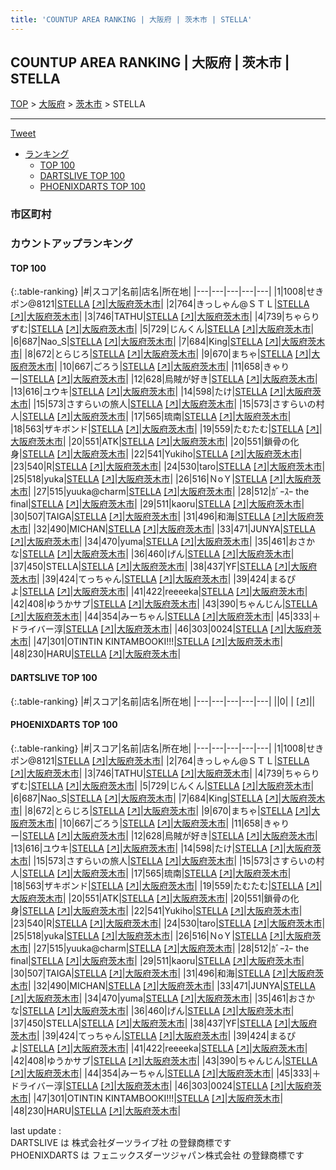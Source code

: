 ```yaml
---
title: 'COUNTUP AREA RANKING | 大阪府 | 茨木市 | STELLA'
---
```

## COUNTUP AREA RANKING | 大阪府 | 茨木市 | STELLA

[TOP](/darts/rank/) > [大阪府](/darts/rank/大阪府/) > [茨木市](/darts/rank/大阪府/茨木市/) > STELLA

___

<a href="https://twitter.com/share?ref_src=twsrc%5Etfw" data-text="COUNTUP AREA RANKING | 大阪府茨木市STELLA" class="twitter-share-button" data-hashtags="DARTSLIVE,PHOENIXDARTS,darts,ダーツ" data-show-count="false">Tweet</a>

* [ランキング](#カウントアップランキング)
    * [TOP 100](#top-100)
    * [DARTSLIVE TOP 100](#dartslive-top-100)
    * [PHOENIXDARTS TOP 100](#phoenixdarts-top-100)

### 市区町村

<ul>

</ul>

### カウントアップランキング

#### TOP 100



{:.table-ranking}
|#|スコア|名前|店名|所在地|
|---|---|---|---|---|
|1|1008|<span class="rank-name-pd">せきポン@8121</span>|<a href="/darts/rank/shops/81552.html">STELLA</a> <a href="https://vs.phoenixdarts.com/jp/shop/shopDetailInfo/s_81552?s_seq=81552">[↗]</a>|<a href="/darts/rank/大阪府/茨木市">大阪府茨木市</a>|
|2|764|<span class="rank-name-pd">きっしゃん@ＳＴＬ</span>|<a href="/darts/rank/shops/81552.html">STELLA</a> <a href="https://vs.phoenixdarts.com/jp/shop/shopDetailInfo/s_81552?s_seq=81552">[↗]</a>|<a href="/darts/rank/大阪府/茨木市">大阪府茨木市</a>|
|3|746|<span class="rank-name-pd">TATHU</span>|<a href="/darts/rank/shops/81552.html">STELLA</a> <a href="https://vs.phoenixdarts.com/jp/shop/shopDetailInfo/s_81552?s_seq=81552">[↗]</a>|<a href="/darts/rank/大阪府/茨木市">大阪府茨木市</a>|
|4|739|<span class="rank-name-pd">ちゃらりずむ</span>|<a href="/darts/rank/shops/81552.html">STELLA</a> <a href="https://vs.phoenixdarts.com/jp/shop/shopDetailInfo/s_81552?s_seq=81552">[↗]</a>|<a href="/darts/rank/大阪府/茨木市">大阪府茨木市</a>|
|5|729|<span class="rank-name-pd">じんくん</span>|<a href="/darts/rank/shops/81552.html">STELLA</a> <a href="https://vs.phoenixdarts.com/jp/shop/shopDetailInfo/s_81552?s_seq=81552">[↗]</a>|<a href="/darts/rank/大阪府/茨木市">大阪府茨木市</a>|
|6|687|<span class="rank-name-pd">Nao_S</span>|<a href="/darts/rank/shops/81552.html">STELLA</a> <a href="https://vs.phoenixdarts.com/jp/shop/shopDetailInfo/s_81552?s_seq=81552">[↗]</a>|<a href="/darts/rank/大阪府/茨木市">大阪府茨木市</a>|
|7|684|<span class="rank-name-pd">King</span>|<a href="/darts/rank/shops/81552.html">STELLA</a> <a href="https://vs.phoenixdarts.com/jp/shop/shopDetailInfo/s_81552?s_seq=81552">[↗]</a>|<a href="/darts/rank/大阪府/茨木市">大阪府茨木市</a>|
|8|672|<span class="rank-name-pd">とらじろ</span>|<a href="/darts/rank/shops/81552.html">STELLA</a> <a href="https://vs.phoenixdarts.com/jp/shop/shopDetailInfo/s_81552?s_seq=81552">[↗]</a>|<a href="/darts/rank/大阪府/茨木市">大阪府茨木市</a>|
|9|670|<span class="rank-name-pd">まちゃ</span>|<a href="/darts/rank/shops/81552.html">STELLA</a> <a href="https://vs.phoenixdarts.com/jp/shop/shopDetailInfo/s_81552?s_seq=81552">[↗]</a>|<a href="/darts/rank/大阪府/茨木市">大阪府茨木市</a>|
|10|667|<span class="rank-name-pd">ごろう</span>|<a href="/darts/rank/shops/81552.html">STELLA</a> <a href="https://vs.phoenixdarts.com/jp/shop/shopDetailInfo/s_81552?s_seq=81552">[↗]</a>|<a href="/darts/rank/大阪府/茨木市">大阪府茨木市</a>|
|11|658|<span class="rank-name-pd">きゃりー</span>|<a href="/darts/rank/shops/81552.html">STELLA</a> <a href="https://vs.phoenixdarts.com/jp/shop/shopDetailInfo/s_81552?s_seq=81552">[↗]</a>|<a href="/darts/rank/大阪府/茨木市">大阪府茨木市</a>|
|12|628|<span class="rank-name-pd">烏賊が好き</span>|<a href="/darts/rank/shops/81552.html">STELLA</a> <a href="https://vs.phoenixdarts.com/jp/shop/shopDetailInfo/s_81552?s_seq=81552">[↗]</a>|<a href="/darts/rank/大阪府/茨木市">大阪府茨木市</a>|
|13|616|<span class="rank-name-pd">ユウキ</span>|<a href="/darts/rank/shops/81552.html">STELLA</a> <a href="https://vs.phoenixdarts.com/jp/shop/shopDetailInfo/s_81552?s_seq=81552">[↗]</a>|<a href="/darts/rank/大阪府/茨木市">大阪府茨木市</a>|
|14|598|<span class="rank-name-pd">たけ</span>|<a href="/darts/rank/shops/81552.html">STELLA</a> <a href="https://vs.phoenixdarts.com/jp/shop/shopDetailInfo/s_81552?s_seq=81552">[↗]</a>|<a href="/darts/rank/大阪府/茨木市">大阪府茨木市</a>|
|15|573|<span class="rank-name-pd">さすらいの旅人</span>|<a href="/darts/rank/shops/81552.html">STELLA</a> <a href="https://vs.phoenixdarts.com/jp/shop/shopDetailInfo/s_81552?s_seq=81552">[↗]</a>|<a href="/darts/rank/大阪府/茨木市">大阪府茨木市</a>|
|15|573|<span class="rank-name-pd">さすらいの村人</span>|<a href="/darts/rank/shops/81552.html">STELLA</a> <a href="https://vs.phoenixdarts.com/jp/shop/shopDetailInfo/s_81552?s_seq=81552">[↗]</a>|<a href="/darts/rank/大阪府/茨木市">大阪府茨木市</a>|
|17|565|<span class="rank-name-pd">琉南</span>|<a href="/darts/rank/shops/81552.html">STELLA</a> <a href="https://vs.phoenixdarts.com/jp/shop/shopDetailInfo/s_81552?s_seq=81552">[↗]</a>|<a href="/darts/rank/大阪府/茨木市">大阪府茨木市</a>|
|18|563|<span class="rank-name-pd">ザキボンド</span>|<a href="/darts/rank/shops/81552.html">STELLA</a> <a href="https://vs.phoenixdarts.com/jp/shop/shopDetailInfo/s_81552?s_seq=81552">[↗]</a>|<a href="/darts/rank/大阪府/茨木市">大阪府茨木市</a>|
|19|559|<span class="rank-name-pd">たむたむ</span>|<a href="/darts/rank/shops/81552.html">STELLA</a> <a href="https://vs.phoenixdarts.com/jp/shop/shopDetailInfo/s_81552?s_seq=81552">[↗]</a>|<a href="/darts/rank/大阪府/茨木市">大阪府茨木市</a>|
|20|551|<span class="rank-name-pd">ATK</span>|<a href="/darts/rank/shops/81552.html">STELLA</a> <a href="https://vs.phoenixdarts.com/jp/shop/shopDetailInfo/s_81552?s_seq=81552">[↗]</a>|<a href="/darts/rank/大阪府/茨木市">大阪府茨木市</a>|
|20|551|<span class="rank-name-pd">鎖骨の化身</span>|<a href="/darts/rank/shops/81552.html">STELLA</a> <a href="https://vs.phoenixdarts.com/jp/shop/shopDetailInfo/s_81552?s_seq=81552">[↗]</a>|<a href="/darts/rank/大阪府/茨木市">大阪府茨木市</a>|
|22|541|<span class="rank-name-pd">Yukiho</span>|<a href="/darts/rank/shops/81552.html">STELLA</a> <a href="https://vs.phoenixdarts.com/jp/shop/shopDetailInfo/s_81552?s_seq=81552">[↗]</a>|<a href="/darts/rank/大阪府/茨木市">大阪府茨木市</a>|
|23|540|<span class="rank-name-pd">R</span>|<a href="/darts/rank/shops/81552.html">STELLA</a> <a href="https://vs.phoenixdarts.com/jp/shop/shopDetailInfo/s_81552?s_seq=81552">[↗]</a>|<a href="/darts/rank/大阪府/茨木市">大阪府茨木市</a>|
|24|530|<span class="rank-name-pd">taro</span>|<a href="/darts/rank/shops/81552.html">STELLA</a> <a href="https://vs.phoenixdarts.com/jp/shop/shopDetailInfo/s_81552?s_seq=81552">[↗]</a>|<a href="/darts/rank/大阪府/茨木市">大阪府茨木市</a>|
|25|518|<span class="rank-name-pd">yuka</span>|<a href="/darts/rank/shops/81552.html">STELLA</a> <a href="https://vs.phoenixdarts.com/jp/shop/shopDetailInfo/s_81552?s_seq=81552">[↗]</a>|<a href="/darts/rank/大阪府/茨木市">大阪府茨木市</a>|
|26|516|<span class="rank-name-pd">ＮoＹ</span>|<a href="/darts/rank/shops/81552.html">STELLA</a> <a href="https://vs.phoenixdarts.com/jp/shop/shopDetailInfo/s_81552?s_seq=81552">[↗]</a>|<a href="/darts/rank/大阪府/茨木市">大阪府茨木市</a>|
|27|515|<span class="rank-name-pd">yuuka@charm</span>|<a href="/darts/rank/shops/81552.html">STELLA</a> <a href="https://vs.phoenixdarts.com/jp/shop/shopDetailInfo/s_81552?s_seq=81552">[↗]</a>|<a href="/darts/rank/大阪府/茨木市">大阪府茨木市</a>|
|28|512|<span class="rank-name-pd">ｶﾞｰｽｰ the final</span>|<a href="/darts/rank/shops/81552.html">STELLA</a> <a href="https://vs.phoenixdarts.com/jp/shop/shopDetailInfo/s_81552?s_seq=81552">[↗]</a>|<a href="/darts/rank/大阪府/茨木市">大阪府茨木市</a>|
|29|511|<span class="rank-name-pd">kaoru</span>|<a href="/darts/rank/shops/81552.html">STELLA</a> <a href="https://vs.phoenixdarts.com/jp/shop/shopDetailInfo/s_81552?s_seq=81552">[↗]</a>|<a href="/darts/rank/大阪府/茨木市">大阪府茨木市</a>|
|30|507|<span class="rank-name-pd">TAIGA</span>|<a href="/darts/rank/shops/81552.html">STELLA</a> <a href="https://vs.phoenixdarts.com/jp/shop/shopDetailInfo/s_81552?s_seq=81552">[↗]</a>|<a href="/darts/rank/大阪府/茨木市">大阪府茨木市</a>|
|31|496|<span class="rank-name-pd">和海</span>|<a href="/darts/rank/shops/81552.html">STELLA</a> <a href="https://vs.phoenixdarts.com/jp/shop/shopDetailInfo/s_81552?s_seq=81552">[↗]</a>|<a href="/darts/rank/大阪府/茨木市">大阪府茨木市</a>|
|32|490|<span class="rank-name-pd">MICHAN</span>|<a href="/darts/rank/shops/81552.html">STELLA</a> <a href="https://vs.phoenixdarts.com/jp/shop/shopDetailInfo/s_81552?s_seq=81552">[↗]</a>|<a href="/darts/rank/大阪府/茨木市">大阪府茨木市</a>|
|33|471|<span class="rank-name-pd">JUNYA</span>|<a href="/darts/rank/shops/81552.html">STELLA</a> <a href="https://vs.phoenixdarts.com/jp/shop/shopDetailInfo/s_81552?s_seq=81552">[↗]</a>|<a href="/darts/rank/大阪府/茨木市">大阪府茨木市</a>|
|34|470|<span class="rank-name-pd">yuma</span>|<a href="/darts/rank/shops/81552.html">STELLA</a> <a href="https://vs.phoenixdarts.com/jp/shop/shopDetailInfo/s_81552?s_seq=81552">[↗]</a>|<a href="/darts/rank/大阪府/茨木市">大阪府茨木市</a>|
|35|461|<span class="rank-name-pd">おさかな</span>|<a href="/darts/rank/shops/81552.html">STELLA</a> <a href="https://vs.phoenixdarts.com/jp/shop/shopDetailInfo/s_81552?s_seq=81552">[↗]</a>|<a href="/darts/rank/大阪府/茨木市">大阪府茨木市</a>|
|36|460|<span class="rank-name-pd">げん</span>|<a href="/darts/rank/shops/81552.html">STELLA</a> <a href="https://vs.phoenixdarts.com/jp/shop/shopDetailInfo/s_81552?s_seq=81552">[↗]</a>|<a href="/darts/rank/大阪府/茨木市">大阪府茨木市</a>|
|37|450|<span class="rank-name-pd">STELLA</span>|<a href="/darts/rank/shops/81552.html">STELLA</a> <a href="https://vs.phoenixdarts.com/jp/shop/shopDetailInfo/s_81552?s_seq=81552">[↗]</a>|<a href="/darts/rank/大阪府/茨木市">大阪府茨木市</a>|
|38|437|<span class="rank-name-pd">YF</span>|<a href="/darts/rank/shops/81552.html">STELLA</a> <a href="https://vs.phoenixdarts.com/jp/shop/shopDetailInfo/s_81552?s_seq=81552">[↗]</a>|<a href="/darts/rank/大阪府/茨木市">大阪府茨木市</a>|
|39|424|<span class="rank-name-pd">てっちゃん</span>|<a href="/darts/rank/shops/81552.html">STELLA</a> <a href="https://vs.phoenixdarts.com/jp/shop/shopDetailInfo/s_81552?s_seq=81552">[↗]</a>|<a href="/darts/rank/大阪府/茨木市">大阪府茨木市</a>|
|39|424|<span class="rank-name-pd">まるぴよ</span>|<a href="/darts/rank/shops/81552.html">STELLA</a> <a href="https://vs.phoenixdarts.com/jp/shop/shopDetailInfo/s_81552?s_seq=81552">[↗]</a>|<a href="/darts/rank/大阪府/茨木市">大阪府茨木市</a>|
|41|422|<span class="rank-name-pd">reeeeka</span>|<a href="/darts/rank/shops/81552.html">STELLA</a> <a href="https://vs.phoenixdarts.com/jp/shop/shopDetailInfo/s_81552?s_seq=81552">[↗]</a>|<a href="/darts/rank/大阪府/茨木市">大阪府茨木市</a>|
|42|408|<span class="rank-name-pd">ゆうかサブ</span>|<a href="/darts/rank/shops/81552.html">STELLA</a> <a href="https://vs.phoenixdarts.com/jp/shop/shopDetailInfo/s_81552?s_seq=81552">[↗]</a>|<a href="/darts/rank/大阪府/茨木市">大阪府茨木市</a>|
|43|390|<span class="rank-name-pd">ちゃんじん</span>|<a href="/darts/rank/shops/81552.html">STELLA</a> <a href="https://vs.phoenixdarts.com/jp/shop/shopDetailInfo/s_81552?s_seq=81552">[↗]</a>|<a href="/darts/rank/大阪府/茨木市">大阪府茨木市</a>|
|44|354|<span class="rank-name-pd">みーちゃん</span>|<a href="/darts/rank/shops/81552.html">STELLA</a> <a href="https://vs.phoenixdarts.com/jp/shop/shopDetailInfo/s_81552?s_seq=81552">[↗]</a>|<a href="/darts/rank/大阪府/茨木市">大阪府茨木市</a>|
|45|333|<span class="rank-name-pd">＋ドライバー淳</span>|<a href="/darts/rank/shops/81552.html">STELLA</a> <a href="https://vs.phoenixdarts.com/jp/shop/shopDetailInfo/s_81552?s_seq=81552">[↗]</a>|<a href="/darts/rank/大阪府/茨木市">大阪府茨木市</a>|
|46|303|<span class="rank-name-pd">0024</span>|<a href="/darts/rank/shops/81552.html">STELLA</a> <a href="https://vs.phoenixdarts.com/jp/shop/shopDetailInfo/s_81552?s_seq=81552">[↗]</a>|<a href="/darts/rank/大阪府/茨木市">大阪府茨木市</a>|
|47|301|<span class="rank-name-pd">OTINTIN KINTAMBOOKI!!!</span>|<a href="/darts/rank/shops/81552.html">STELLA</a> <a href="https://vs.phoenixdarts.com/jp/shop/shopDetailInfo/s_81552?s_seq=81552">[↗]</a>|<a href="/darts/rank/大阪府/茨木市">大阪府茨木市</a>|
|48|230|<span class="rank-name-pd">HARU</span>|<a href="/darts/rank/shops/81552.html">STELLA</a> <a href="https://vs.phoenixdarts.com/jp/shop/shopDetailInfo/s_81552?s_seq=81552">[↗]</a>|<a href="/darts/rank/大阪府/茨木市">大阪府茨木市</a>|


#### DARTSLIVE TOP 100



{:.table-ranking}
|#|スコア|名前|店名|所在地|
|---|---|---|---|---|
||0|<span class="rank-name-dl"> </span>|<a href="/darts/rank/shops/.html"></a> <a href="">[↗]</a>|<a href="/darts/rank//"></a>|


#### PHOENIXDARTS TOP 100



{:.table-ranking}
|#|スコア|名前|店名|所在地|
|---|---|---|---|---|
|1|1008|<span class="rank-name-pd">せきポン@8121</span>|<a href="/darts/rank/shops/81552.html">STELLA</a> <a href="https://vs.phoenixdarts.com/jp/shop/shopDetailInfo/s_81552?s_seq=81552">[↗]</a>|<a href="/darts/rank/大阪府/茨木市">大阪府茨木市</a>|
|2|764|<span class="rank-name-pd">きっしゃん@ＳＴＬ</span>|<a href="/darts/rank/shops/81552.html">STELLA</a> <a href="https://vs.phoenixdarts.com/jp/shop/shopDetailInfo/s_81552?s_seq=81552">[↗]</a>|<a href="/darts/rank/大阪府/茨木市">大阪府茨木市</a>|
|3|746|<span class="rank-name-pd">TATHU</span>|<a href="/darts/rank/shops/81552.html">STELLA</a> <a href="https://vs.phoenixdarts.com/jp/shop/shopDetailInfo/s_81552?s_seq=81552">[↗]</a>|<a href="/darts/rank/大阪府/茨木市">大阪府茨木市</a>|
|4|739|<span class="rank-name-pd">ちゃらりずむ</span>|<a href="/darts/rank/shops/81552.html">STELLA</a> <a href="https://vs.phoenixdarts.com/jp/shop/shopDetailInfo/s_81552?s_seq=81552">[↗]</a>|<a href="/darts/rank/大阪府/茨木市">大阪府茨木市</a>|
|5|729|<span class="rank-name-pd">じんくん</span>|<a href="/darts/rank/shops/81552.html">STELLA</a> <a href="https://vs.phoenixdarts.com/jp/shop/shopDetailInfo/s_81552?s_seq=81552">[↗]</a>|<a href="/darts/rank/大阪府/茨木市">大阪府茨木市</a>|
|6|687|<span class="rank-name-pd">Nao_S</span>|<a href="/darts/rank/shops/81552.html">STELLA</a> <a href="https://vs.phoenixdarts.com/jp/shop/shopDetailInfo/s_81552?s_seq=81552">[↗]</a>|<a href="/darts/rank/大阪府/茨木市">大阪府茨木市</a>|
|7|684|<span class="rank-name-pd">King</span>|<a href="/darts/rank/shops/81552.html">STELLA</a> <a href="https://vs.phoenixdarts.com/jp/shop/shopDetailInfo/s_81552?s_seq=81552">[↗]</a>|<a href="/darts/rank/大阪府/茨木市">大阪府茨木市</a>|
|8|672|<span class="rank-name-pd">とらじろ</span>|<a href="/darts/rank/shops/81552.html">STELLA</a> <a href="https://vs.phoenixdarts.com/jp/shop/shopDetailInfo/s_81552?s_seq=81552">[↗]</a>|<a href="/darts/rank/大阪府/茨木市">大阪府茨木市</a>|
|9|670|<span class="rank-name-pd">まちゃ</span>|<a href="/darts/rank/shops/81552.html">STELLA</a> <a href="https://vs.phoenixdarts.com/jp/shop/shopDetailInfo/s_81552?s_seq=81552">[↗]</a>|<a href="/darts/rank/大阪府/茨木市">大阪府茨木市</a>|
|10|667|<span class="rank-name-pd">ごろう</span>|<a href="/darts/rank/shops/81552.html">STELLA</a> <a href="https://vs.phoenixdarts.com/jp/shop/shopDetailInfo/s_81552?s_seq=81552">[↗]</a>|<a href="/darts/rank/大阪府/茨木市">大阪府茨木市</a>|
|11|658|<span class="rank-name-pd">きゃりー</span>|<a href="/darts/rank/shops/81552.html">STELLA</a> <a href="https://vs.phoenixdarts.com/jp/shop/shopDetailInfo/s_81552?s_seq=81552">[↗]</a>|<a href="/darts/rank/大阪府/茨木市">大阪府茨木市</a>|
|12|628|<span class="rank-name-pd">烏賊が好き</span>|<a href="/darts/rank/shops/81552.html">STELLA</a> <a href="https://vs.phoenixdarts.com/jp/shop/shopDetailInfo/s_81552?s_seq=81552">[↗]</a>|<a href="/darts/rank/大阪府/茨木市">大阪府茨木市</a>|
|13|616|<span class="rank-name-pd">ユウキ</span>|<a href="/darts/rank/shops/81552.html">STELLA</a> <a href="https://vs.phoenixdarts.com/jp/shop/shopDetailInfo/s_81552?s_seq=81552">[↗]</a>|<a href="/darts/rank/大阪府/茨木市">大阪府茨木市</a>|
|14|598|<span class="rank-name-pd">たけ</span>|<a href="/darts/rank/shops/81552.html">STELLA</a> <a href="https://vs.phoenixdarts.com/jp/shop/shopDetailInfo/s_81552?s_seq=81552">[↗]</a>|<a href="/darts/rank/大阪府/茨木市">大阪府茨木市</a>|
|15|573|<span class="rank-name-pd">さすらいの旅人</span>|<a href="/darts/rank/shops/81552.html">STELLA</a> <a href="https://vs.phoenixdarts.com/jp/shop/shopDetailInfo/s_81552?s_seq=81552">[↗]</a>|<a href="/darts/rank/大阪府/茨木市">大阪府茨木市</a>|
|15|573|<span class="rank-name-pd">さすらいの村人</span>|<a href="/darts/rank/shops/81552.html">STELLA</a> <a href="https://vs.phoenixdarts.com/jp/shop/shopDetailInfo/s_81552?s_seq=81552">[↗]</a>|<a href="/darts/rank/大阪府/茨木市">大阪府茨木市</a>|
|17|565|<span class="rank-name-pd">琉南</span>|<a href="/darts/rank/shops/81552.html">STELLA</a> <a href="https://vs.phoenixdarts.com/jp/shop/shopDetailInfo/s_81552?s_seq=81552">[↗]</a>|<a href="/darts/rank/大阪府/茨木市">大阪府茨木市</a>|
|18|563|<span class="rank-name-pd">ザキボンド</span>|<a href="/darts/rank/shops/81552.html">STELLA</a> <a href="https://vs.phoenixdarts.com/jp/shop/shopDetailInfo/s_81552?s_seq=81552">[↗]</a>|<a href="/darts/rank/大阪府/茨木市">大阪府茨木市</a>|
|19|559|<span class="rank-name-pd">たむたむ</span>|<a href="/darts/rank/shops/81552.html">STELLA</a> <a href="https://vs.phoenixdarts.com/jp/shop/shopDetailInfo/s_81552?s_seq=81552">[↗]</a>|<a href="/darts/rank/大阪府/茨木市">大阪府茨木市</a>|
|20|551|<span class="rank-name-pd">ATK</span>|<a href="/darts/rank/shops/81552.html">STELLA</a> <a href="https://vs.phoenixdarts.com/jp/shop/shopDetailInfo/s_81552?s_seq=81552">[↗]</a>|<a href="/darts/rank/大阪府/茨木市">大阪府茨木市</a>|
|20|551|<span class="rank-name-pd">鎖骨の化身</span>|<a href="/darts/rank/shops/81552.html">STELLA</a> <a href="https://vs.phoenixdarts.com/jp/shop/shopDetailInfo/s_81552?s_seq=81552">[↗]</a>|<a href="/darts/rank/大阪府/茨木市">大阪府茨木市</a>|
|22|541|<span class="rank-name-pd">Yukiho</span>|<a href="/darts/rank/shops/81552.html">STELLA</a> <a href="https://vs.phoenixdarts.com/jp/shop/shopDetailInfo/s_81552?s_seq=81552">[↗]</a>|<a href="/darts/rank/大阪府/茨木市">大阪府茨木市</a>|
|23|540|<span class="rank-name-pd">R</span>|<a href="/darts/rank/shops/81552.html">STELLA</a> <a href="https://vs.phoenixdarts.com/jp/shop/shopDetailInfo/s_81552?s_seq=81552">[↗]</a>|<a href="/darts/rank/大阪府/茨木市">大阪府茨木市</a>|
|24|530|<span class="rank-name-pd">taro</span>|<a href="/darts/rank/shops/81552.html">STELLA</a> <a href="https://vs.phoenixdarts.com/jp/shop/shopDetailInfo/s_81552?s_seq=81552">[↗]</a>|<a href="/darts/rank/大阪府/茨木市">大阪府茨木市</a>|
|25|518|<span class="rank-name-pd">yuka</span>|<a href="/darts/rank/shops/81552.html">STELLA</a> <a href="https://vs.phoenixdarts.com/jp/shop/shopDetailInfo/s_81552?s_seq=81552">[↗]</a>|<a href="/darts/rank/大阪府/茨木市">大阪府茨木市</a>|
|26|516|<span class="rank-name-pd">ＮoＹ</span>|<a href="/darts/rank/shops/81552.html">STELLA</a> <a href="https://vs.phoenixdarts.com/jp/shop/shopDetailInfo/s_81552?s_seq=81552">[↗]</a>|<a href="/darts/rank/大阪府/茨木市">大阪府茨木市</a>|
|27|515|<span class="rank-name-pd">yuuka@charm</span>|<a href="/darts/rank/shops/81552.html">STELLA</a> <a href="https://vs.phoenixdarts.com/jp/shop/shopDetailInfo/s_81552?s_seq=81552">[↗]</a>|<a href="/darts/rank/大阪府/茨木市">大阪府茨木市</a>|
|28|512|<span class="rank-name-pd">ｶﾞｰｽｰ the final</span>|<a href="/darts/rank/shops/81552.html">STELLA</a> <a href="https://vs.phoenixdarts.com/jp/shop/shopDetailInfo/s_81552?s_seq=81552">[↗]</a>|<a href="/darts/rank/大阪府/茨木市">大阪府茨木市</a>|
|29|511|<span class="rank-name-pd">kaoru</span>|<a href="/darts/rank/shops/81552.html">STELLA</a> <a href="https://vs.phoenixdarts.com/jp/shop/shopDetailInfo/s_81552?s_seq=81552">[↗]</a>|<a href="/darts/rank/大阪府/茨木市">大阪府茨木市</a>|
|30|507|<span class="rank-name-pd">TAIGA</span>|<a href="/darts/rank/shops/81552.html">STELLA</a> <a href="https://vs.phoenixdarts.com/jp/shop/shopDetailInfo/s_81552?s_seq=81552">[↗]</a>|<a href="/darts/rank/大阪府/茨木市">大阪府茨木市</a>|
|31|496|<span class="rank-name-pd">和海</span>|<a href="/darts/rank/shops/81552.html">STELLA</a> <a href="https://vs.phoenixdarts.com/jp/shop/shopDetailInfo/s_81552?s_seq=81552">[↗]</a>|<a href="/darts/rank/大阪府/茨木市">大阪府茨木市</a>|
|32|490|<span class="rank-name-pd">MICHAN</span>|<a href="/darts/rank/shops/81552.html">STELLA</a> <a href="https://vs.phoenixdarts.com/jp/shop/shopDetailInfo/s_81552?s_seq=81552">[↗]</a>|<a href="/darts/rank/大阪府/茨木市">大阪府茨木市</a>|
|33|471|<span class="rank-name-pd">JUNYA</span>|<a href="/darts/rank/shops/81552.html">STELLA</a> <a href="https://vs.phoenixdarts.com/jp/shop/shopDetailInfo/s_81552?s_seq=81552">[↗]</a>|<a href="/darts/rank/大阪府/茨木市">大阪府茨木市</a>|
|34|470|<span class="rank-name-pd">yuma</span>|<a href="/darts/rank/shops/81552.html">STELLA</a> <a href="https://vs.phoenixdarts.com/jp/shop/shopDetailInfo/s_81552?s_seq=81552">[↗]</a>|<a href="/darts/rank/大阪府/茨木市">大阪府茨木市</a>|
|35|461|<span class="rank-name-pd">おさかな</span>|<a href="/darts/rank/shops/81552.html">STELLA</a> <a href="https://vs.phoenixdarts.com/jp/shop/shopDetailInfo/s_81552?s_seq=81552">[↗]</a>|<a href="/darts/rank/大阪府/茨木市">大阪府茨木市</a>|
|36|460|<span class="rank-name-pd">げん</span>|<a href="/darts/rank/shops/81552.html">STELLA</a> <a href="https://vs.phoenixdarts.com/jp/shop/shopDetailInfo/s_81552?s_seq=81552">[↗]</a>|<a href="/darts/rank/大阪府/茨木市">大阪府茨木市</a>|
|37|450|<span class="rank-name-pd">STELLA</span>|<a href="/darts/rank/shops/81552.html">STELLA</a> <a href="https://vs.phoenixdarts.com/jp/shop/shopDetailInfo/s_81552?s_seq=81552">[↗]</a>|<a href="/darts/rank/大阪府/茨木市">大阪府茨木市</a>|
|38|437|<span class="rank-name-pd">YF</span>|<a href="/darts/rank/shops/81552.html">STELLA</a> <a href="https://vs.phoenixdarts.com/jp/shop/shopDetailInfo/s_81552?s_seq=81552">[↗]</a>|<a href="/darts/rank/大阪府/茨木市">大阪府茨木市</a>|
|39|424|<span class="rank-name-pd">てっちゃん</span>|<a href="/darts/rank/shops/81552.html">STELLA</a> <a href="https://vs.phoenixdarts.com/jp/shop/shopDetailInfo/s_81552?s_seq=81552">[↗]</a>|<a href="/darts/rank/大阪府/茨木市">大阪府茨木市</a>|
|39|424|<span class="rank-name-pd">まるぴよ</span>|<a href="/darts/rank/shops/81552.html">STELLA</a> <a href="https://vs.phoenixdarts.com/jp/shop/shopDetailInfo/s_81552?s_seq=81552">[↗]</a>|<a href="/darts/rank/大阪府/茨木市">大阪府茨木市</a>|
|41|422|<span class="rank-name-pd">reeeeka</span>|<a href="/darts/rank/shops/81552.html">STELLA</a> <a href="https://vs.phoenixdarts.com/jp/shop/shopDetailInfo/s_81552?s_seq=81552">[↗]</a>|<a href="/darts/rank/大阪府/茨木市">大阪府茨木市</a>|
|42|408|<span class="rank-name-pd">ゆうかサブ</span>|<a href="/darts/rank/shops/81552.html">STELLA</a> <a href="https://vs.phoenixdarts.com/jp/shop/shopDetailInfo/s_81552?s_seq=81552">[↗]</a>|<a href="/darts/rank/大阪府/茨木市">大阪府茨木市</a>|
|43|390|<span class="rank-name-pd">ちゃんじん</span>|<a href="/darts/rank/shops/81552.html">STELLA</a> <a href="https://vs.phoenixdarts.com/jp/shop/shopDetailInfo/s_81552?s_seq=81552">[↗]</a>|<a href="/darts/rank/大阪府/茨木市">大阪府茨木市</a>|
|44|354|<span class="rank-name-pd">みーちゃん</span>|<a href="/darts/rank/shops/81552.html">STELLA</a> <a href="https://vs.phoenixdarts.com/jp/shop/shopDetailInfo/s_81552?s_seq=81552">[↗]</a>|<a href="/darts/rank/大阪府/茨木市">大阪府茨木市</a>|
|45|333|<span class="rank-name-pd">＋ドライバー淳</span>|<a href="/darts/rank/shops/81552.html">STELLA</a> <a href="https://vs.phoenixdarts.com/jp/shop/shopDetailInfo/s_81552?s_seq=81552">[↗]</a>|<a href="/darts/rank/大阪府/茨木市">大阪府茨木市</a>|
|46|303|<span class="rank-name-pd">0024</span>|<a href="/darts/rank/shops/81552.html">STELLA</a> <a href="https://vs.phoenixdarts.com/jp/shop/shopDetailInfo/s_81552?s_seq=81552">[↗]</a>|<a href="/darts/rank/大阪府/茨木市">大阪府茨木市</a>|
|47|301|<span class="rank-name-pd">OTINTIN KINTAMBOOKI!!!</span>|<a href="/darts/rank/shops/81552.html">STELLA</a> <a href="https://vs.phoenixdarts.com/jp/shop/shopDetailInfo/s_81552?s_seq=81552">[↗]</a>|<a href="/darts/rank/大阪府/茨木市">大阪府茨木市</a>|
|48|230|<span class="rank-name-pd">HARU</span>|<a href="/darts/rank/shops/81552.html">STELLA</a> <a href="https://vs.phoenixdarts.com/jp/shop/shopDetailInfo/s_81552?s_seq=81552">[↗]</a>|<a href="/darts/rank/大阪府/茨木市">大阪府茨木市</a>|


<div class="footer border-top border-gray-light mt-5 pt-3 text-right text-gray">
    last update : <span style="font-weight: italic" id="foot_last_modified"></span><br />
    DARTSLIVE は 株式会社ダーツライブ社 の登録商標です<br />
    PHOENIXDARTS は フェニックスダーツジャパン株式会社 の登録商標です<br />
</div>

<script src="https://cdnjs.cloudflare.com/ajax/libs/jquery.tablesorter/2.31.3/js/jquery.tablesorter.min.js" integrity="sha512-qzgd5cYSZcosqpzpn7zF2ZId8f/8CHmFKZ8j7mU4OUXTNRd5g+ZHBPsgKEwoqxCtdQvExE5LprwwPAgoicguNg==" crossorigin="anonymous" referrerpolicy="no-referrer"></script>
<link rel="stylesheet" href="https://cdnjs.cloudflare.com/ajax/libs/jquery.tablesorter/2.31.3/css/theme.default.min.css" integrity="sha512-wghhOJkjQX0Lh3NSWvNKeZ0ZpNn+SPVXX1Qyc9OCaogADktxrBiBdKGDoqVUOyhStvMBmJQ8ZdMHiR3wuEq8+w==" crossorigin="anonymous" referrerpolicy="no-referrer" />
<script>
$(function() {
    $(".table-ranking").tablesorter({sortList:[[0, 0]]});
    $("#foot_last_modified").text(formatDate(new Date(document.lastModified), 'yyyy-MM-dd HH:mm:ss'));
});
</script>

<script async src="https://platform.twitter.com/widgets.js" charset="utf-8"></script>